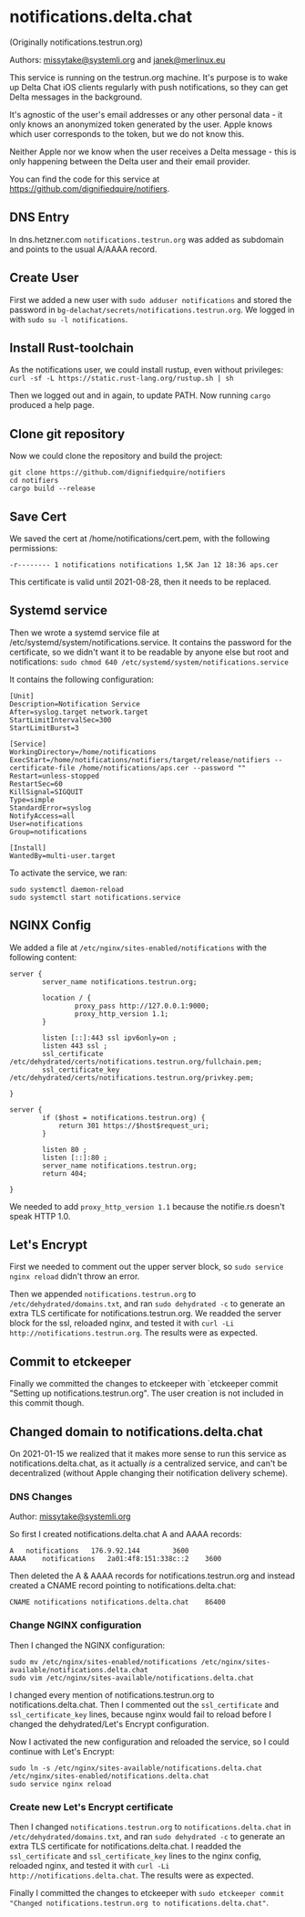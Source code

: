 # notifications.delta.chat

(Originally notifications.testrun.org)

Authors: missytake@systemli.org and janek@merlinux.eu

This service is running on the testrun.org machine. It's purpose is to wake up
Delta Chat iOS clients regularly with push notifications, so they can get Delta
messages in the background.

It's agnostic of the user's email addresses or any other personal data - it
only knows an anonymized token generated by the user. Apple knows which user
corresponds to the token, but we do not know this.

Neither Apple nor we know when the user receives a Delta message - this is only
happening between the Delta user and their email provider.

You can find the code for this service at
https://github.com/dignifiedquire/notifiers.

## DNS Entry

In dns.hetzner.com `notifications.testrun.org` was added as subdomain and
points to the usual  A/AAAA record.

## Create User

First we added a new user with `sudo adduser notifications` and stored the
password in `bg-delachat/secrets/notifications.testrun.org`. We logged in with
`sudo su -l notifications`.

## Install Rust-toolchain

As the notifications user, we could install rustup, even without privileges:
`curl -sf -L https://static.rust-lang.org/rustup.sh | sh`

Then we logged out and in again, to update PATH. Now running `cargo` produced a
help page.

## Clone git repository

Now we could clone the repository and build the project:

```
git clone https://github.com/dignifiedquire/notifiers
cd notifiers
cargo build --release
```

## Save Cert

We saved the cert at /home/notifications/cert.pem, with the following
permissions:

```
-r-------- 1 notifications notifications 1,5K Jan 12 18:36 aps.cer
```

This certificate is valid until 2021-08-28, then it needs to be replaced.

## Systemd service

Then we wrote a systemd service file at /etc/systemd/system/notifications.service.
It contains the password for the certificate, so we didn't want it to be
readable by anyone else but root and notifications: 
`sudo chmod 640 /etc/systemd/system/notifications.service`

It contains the following configuration:

```
[Unit]
Description=Notification Service
After=syslog.target network.target
StartLimitIntervalSec=300
StartLimitBurst=3

[Service]
WorkingDirectory=/home/notifications
ExecStart=/home/notifications/notifiers/target/release/notifiers --certificate-file /home/notifications/aps.cer --password ""
Restart=unless-stopped
RestartSec=60
KillSignal=SIGQUIT
Type=simple
StandardError=syslog
NotifyAccess=all
User=notifications
Group=notifications

[Install]
WantedBy=multi-user.target
```

To activate the service, we ran:

```
sudo systemctl daemon-reload
sudo systemctl start notifications.service
```

## NGINX Config

We added a file at `/etc/nginx/sites-enabled/notifications` with the following
content:

```
server {
        server_name notifications.testrun.org;

        location / {
                proxy_pass http://127.0.0.1:9000;
                proxy_http_version 1.1;
        }

        listen [::]:443 ssl ipv6only=on ;
        listen 443 ssl ; 
        ssl_certificate /etc/dehydrated/certs/notifications.testrun.org/fullchain.pem;
        ssl_certificate_key /etc/dehydrated/certs/notifications.testrun.org/privkey.pem;

}

server {
        if ($host = notifications.testrun.org) {
            return 301 https://$host$request_uri;
        }

        listen 80 ;
        listen [::]:80 ;
        server_name notifications.testrun.org;
        return 404;

}
```

We needed to add `proxy_http_version 1.1` because the notifie.rs doesn't speak
HTTP 1.0.

## Let's Encrypt

First we needed to comment out the upper server block, so `sudo service nginx
reload` didn't throw an error.

Then we appended `notifications.testrun.org` to `/etc/dehydrated/domains.txt`,
and ran `sudo dehydrated -c` to generate an extra TLS certificate for
notifications.testrun.org. We readded the server block for the ssl, reloaded
nginx, and tested it with `curl -Li http://notifications.testrun.org`. The
results were as expected.

## Commit to etckeeper

Finally we committed the changes to etckeeper with `etckeeper commit "Setting
up notifications.testrun.org". The user creation is not included in this commit
though.

## Changed domain to notifications.delta.chat

On 2021-01-15 we realized that it makes more sense to run this service as
notifications.delta.chat, as it actually *is* a centralized service, and can't
be decentralized (without Apple changing their notification delivery scheme).

### DNS Changes

Author: missytake@systemli.org

So first I created notifications.delta.chat A and AAAA records:

```
A	notifications	176.9.92.144		3600
AAAA	notifications	2a01:4f8:151:338c::2	3600
```

Then deleted the A & AAAA records for notifications.testrun.org and instead
created a CNAME record pointing to notifications.delta.chat:

```
CNAME notifications	notifications.delta.chat	86400
```

### Change NGINX configuration

Then I changed the NGINX configuration:

```
sudo mv /etc/nginx/sites-enabled/notifications /etc/nginx/sites-available/notifications.delta.chat
sudo vim /etc/nginx/sites-available/notifications.delta.chat
```

I changed every mention of notifications.testrun.org to
notifications.delta.chat. Then I commented out the `ssl_certificate` and
`ssl_certificate_key` lines, because nginx would fail to reload before I
changed the dehydrated/Let's Encrypt configuration.

Now I activated the new configuration and reloaded the service, so I could
continue with Let's Encrypt:

```
sudo ln -s /etc/nginx/sites-available/notifications.delta.chat /etc/nginx/sites-enabled/notifications.delta.chat
sudo service nginx reload
```

### Create new Let's Encrypt certificate

Then I changed `notifications.testrun.org` to `notifications.delta.chat` in
`/etc/dehydrated/domains.txt`, and ran `sudo dehydrated -c` to generate an
extra TLS certificate for notifications.delta.chat. I readded the
`ssl_certificate` and `ssl_certificate_key` lines to the nginx config, reloaded
nginx, and tested it with `curl -Li http://notifications.delta.chat`. The
results were as expected.

Finally I committed the changes to etckeeper with `sudo etckeeper commit
"Changed notifications.testrun.org to notifications.delta.chat"`.
